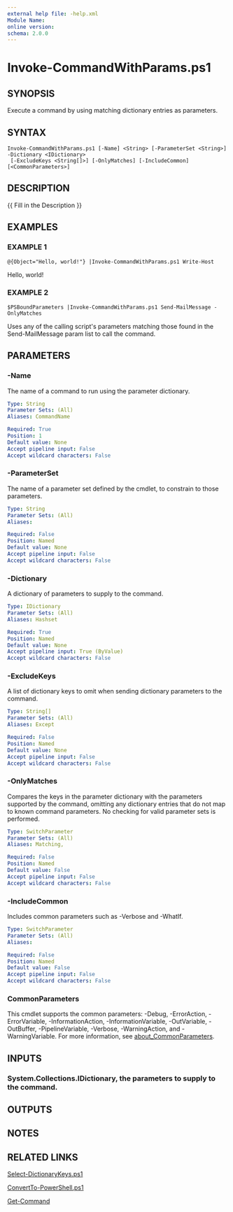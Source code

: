 ```yaml
---
external help file: -help.xml
Module Name:
online version:
schema: 2.0.0
---
```


# Invoke-CommandWithParams.ps1

## SYNOPSIS
Execute a command by using matching dictionary entries as parameters.

## SYNTAX

```
Invoke-CommandWithParams.ps1 [-Name] <String> [-ParameterSet <String>] -Dictionary <IDictionary>
 [-ExcludeKeys <String[]>] [-OnlyMatches] [-IncludeCommon] [<CommonParameters>]
```

## DESCRIPTION
{{ Fill in the Description }}

## EXAMPLES

### EXAMPLE 1
```
@{Object="Hello, world!"} |Invoke-CommandWithParams.ps1 Write-Host
```

Hello, world!

### EXAMPLE 2
```
$PSBoundParameters |Invoke-CommandWithParams.ps1 Send-MailMessage -OnlyMatches
```

Uses any of the calling script's parameters matching those found in the Send-MailMessage param list to call the command.

## PARAMETERS

### -Name
The name of a command to run using the parameter dictionary.

```yaml
Type: String
Parameter Sets: (All)
Aliases: CommandName

Required: True
Position: 1
Default value: None
Accept pipeline input: False
Accept wildcard characters: False
```

### -ParameterSet
The name of a parameter set defined by the cmdlet, to constrain to those parameters.

```yaml
Type: String
Parameter Sets: (All)
Aliases:

Required: False
Position: Named
Default value: None
Accept pipeline input: False
Accept wildcard characters: False
```

### -Dictionary
A dictionary of parameters to supply to the command.

```yaml
Type: IDictionary
Parameter Sets: (All)
Aliases: Hashset

Required: True
Position: Named
Default value: None
Accept pipeline input: True (ByValue)
Accept wildcard characters: False
```

### -ExcludeKeys
A list of dictionary keys to omit when sending dictionary parameters to the command.

```yaml
Type: String[]
Parameter Sets: (All)
Aliases: Except

Required: False
Position: Named
Default value: None
Accept pipeline input: False
Accept wildcard characters: False
```

### -OnlyMatches
Compares the keys in the parameter dictionary with the parameters supported by the command,
omitting any dictionary entries that do not map to known command parameters.
No checking for valid parameter sets is performed.

```yaml
Type: SwitchParameter
Parameter Sets: (All)
Aliases: Matching, 

Required: False
Position: Named
Default value: False
Accept pipeline input: False
Accept wildcard characters: False
```

### -IncludeCommon
Includes common parameters such as -Verbose and -WhatIf.

```yaml
Type: SwitchParameter
Parameter Sets: (All)
Aliases:

Required: False
Position: Named
Default value: False
Accept pipeline input: False
Accept wildcard characters: False
```

### CommonParameters
This cmdlet supports the common parameters: -Debug, -ErrorAction, -ErrorVariable, -InformationAction, -InformationVariable, -OutVariable, -OutBuffer, -PipelineVariable, -Verbose, -WarningAction, and -WarningVariable. For more information, see [about_CommonParameters](http://go.microsoft.com/fwlink/?LinkID=113216).

## INPUTS

### System.Collections.IDictionary, the parameters to supply to the command.
## OUTPUTS

## NOTES

## RELATED LINKS

[Select-DictionaryKeys.ps1]()

[ConvertTo-PowerShell.ps1]()

[Get-Command]()

